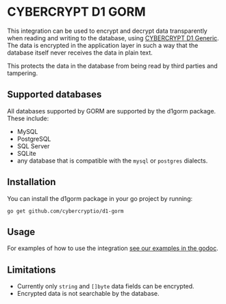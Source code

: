 # CYBERCRYPT D1 GORM

This integration can be used to encrypt and decrypt data transparently when reading and writing to the database, using [CYBERCRYPT D1 Generic](https://github.com/cybercryptio/d1-service-generic/). The data is encrypted in the application layer in such a way that the database itself never receives the data in plain text.

This protects the data in the database from being read by third parties and tampering.

## Supported databases

All databases supported by GORM are supported by the d1gorm package. These include:

- MySQL
- PostgreSQL
- SQL Server
- SQLite
- any database that is compatible with the `mysql` or `postgres` dialects.

## Installation

You can install the d1gorm package in your go project by running:
```
go get github.com/cybercryptio/d1-gorm
```

## Usage

For examples of how to use the integration [see our examples in the godoc](TODO).

## Limitations

- Currently only `string` and `[]byte` data fields can be encrypted.
- Encrypted data is not searchable by the database.
